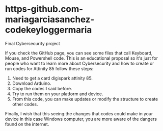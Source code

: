 # https-github.com-mariagarciasanchez-codekeyloggermaria
Final Cybersecurity project

If you check the GitHub page, you can see some files that call Keyboard, Mouse, and Powershell code.
This is an educational proposal so it's just for people who want to learn more about Cybersecurity and how to create or run codes for Attinity 85 follow these steps:

1. Need to get a card digispark attinity 85.
2. Download Arduino.
3. Copy the codes I said before.
4. Try to run them on your platform and device.
5. From this code, you can make updates or modify the structure to create other codes.

Finally, I wish that this seeing the changes that codes could make in your device in this case Windows computer, you are more aware of the dangers found on the internet.
